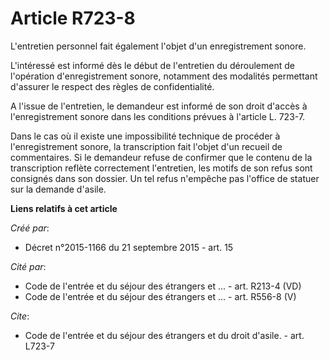 # Article R723-8

L'entretien personnel fait également l'objet d'un enregistrement sonore. 

L'intéressé est informé dès le début de l'entretien du déroulement de l'opération d'enregistrement sonore, notamment des
modalités permettant d'assurer le respect des règles de confidentialité. 

A l'issue de l'entretien, le demandeur est informé de son droit d'accès à l'enregistrement sonore dans les conditions prévues
à l'article L. 723-7. 

Dans le cas où il existe une impossibilité technique de procéder à l'enregistrement sonore, la transcription fait l'objet
d'un recueil de commentaires. Si le demandeur refuse de confirmer que le contenu de la transcription reflète correctement
l'entretien, les motifs de son refus sont consignés dans son dossier. Un tel refus n'empêche pas l'office de statuer sur la
demande d'asile.

**Liens relatifs à cet article**

_Créé par_:

  - Décret n°2015-1166 du 21 septembre 2015 - art. 15

_Cité par_:

  - Code de l'entrée et du séjour des étrangers et ... - art. R213-4 (VD)
  - Code de l'entrée et du séjour des étrangers et ... - art. R556-8 (V)

_Cite_:

  - Code de l'entrée et du séjour des étrangers et du droit d'asile. - art. L723-7
